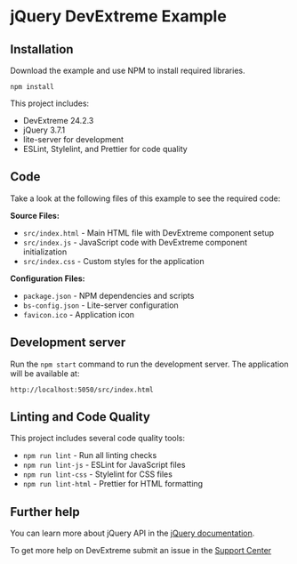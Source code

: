 # jQuery DevExtreme Example

## Installation

Download the example and use NPM to install required libraries.

```
npm install
```

This project includes:
- DevExtreme 24.2.3
- jQuery 3.7.1
- lite-server for development
- ESLint, Stylelint, and Prettier for code quality

## Code

Take a look at the following files of this example to see the required code:

**Source Files:**
- `src/index.html` - Main HTML file with DevExtreme component setup
- `src/index.js` - JavaScript code with DevExtreme component initialization
- `src/index.css` - Custom styles for the application

**Configuration Files:**
- `package.json` - NPM dependencies and scripts
- `bs-config.json` - Lite-server configuration
- `favicon.ico` - Application icon

## Development server

Run the `npm start` command to run the development server. The application will be available at:
```
http://localhost:5050/src/index.html
```

## Linting and Code Quality

This project includes several code quality tools:
- `npm run lint` - Run all linting checks
- `npm run lint-js` - ESLint for JavaScript files
- `npm run lint-css` - Stylelint for CSS files  
- `npm run lint-html` - Prettier for HTML formatting

## Further help

You can learn more about jQuery API in the [jQuery documentation](https://api.jquery.com/).

To get more help on DevExtreme submit an issue in the [Support Center](https://supportcenter.devexpress.com/ticket/create)
